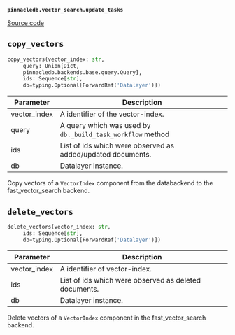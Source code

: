 **`pinnacledb.vector_search.update_tasks`** 

[Source code](https://github.com/SuperDuperDB/pinnacledb/blob/main/pinnacledb/vector_search/update_tasks.py)

## `copy_vectors` 

```python
copy_vectors(vector_index: str,
     query: Union[Dict,
     pinnacledb.backends.base.query.Query],
     ids: Sequence[str],
     db=typing.Optional[ForwardRef('Datalayer')])
```
| Parameter | Description |
|-----------|-------------|
| vector_index | A identifier of the vector-index. |
| query | A query which was used by `db._build_task_workflow` method |
| ids | List of ids which were observed as added/updated documents. |
| db | Datalayer instance. |

Copy vectors of a ``VectorIndex`` component from the databackend to the fast_vector_search backend.

## `delete_vectors` 

```python
delete_vectors(vector_index: str,
     ids: Sequence[str],
     db=typing.Optional[ForwardRef('Datalayer')])
```
| Parameter | Description |
|-----------|-------------|
| vector_index | A identifier of vector-index. |
| ids | List of ids which were observed as deleted documents. |
| db | Datalayer instance. |

Delete vectors of a ``VectorIndex`` component in the fast_vector_search backend.

